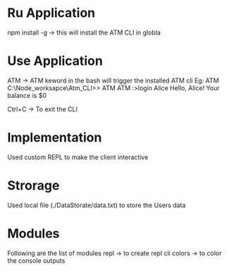 # Ru Application
npm install -g   -> this will install the ATM CLI in globla

# Use Application
ATM  -> ATM keword in the bash will trigger the installed ATM cli
Eg: ATM
C:\Node_worksapce\Atm_CLI>> ATM
ATM :>login Alice
Hello, Alice! 
Your balance is $0

Ctrl+C -> To exit the CLI


# Implementation
Used custom REPL to make the client interactive

# Strorage
Used local file (./DataStorate/data.txt) to store the Users data

# Modules
Following are the list of modules
repl -> to create repl cli
colors -> to color the console outputs